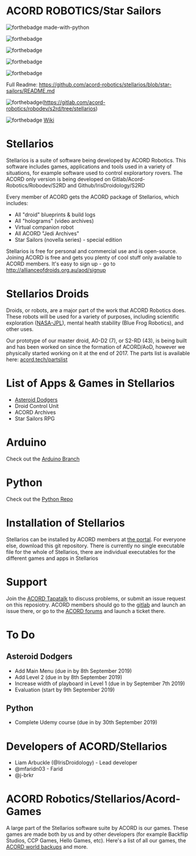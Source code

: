 
# ACORD ROBOTICS/Star Sailors

![forthebadge made-with-python](http://ForTheBadge.com/images/badges/made-with-python.svg)

![forthebadge](https://forthebadge.com/images/badges/built-for-android.svg)

![forthebadge](https://forthebadge.com/images/badges/built-with-science.svg)

![forthebadge](https://forthebadge.com/images/badges/made-with-c-plus-plus.svg)

![forthebadge](https://forthebadge.com/images/badges/made-with-c-sharp.svg)

Full Readme: https://github.com/acord-robotics/stellarios/blob/star-sailors/README.md

![forthebadge](https://img.shields.io/badge/Droid-Blueprints-blueviolet)(https://gitlab.com/acord-robotics/robodev/s2rd/tree/stellarios)

![forthebadge](https://img.shields.io/badge/Droid-Wiki-violet)
[Wiki](https://gitlab.com/acord-robotics/robodev/s2rd/wikis/home)

# Stellarios
Stellarios is a suite of software being developed by ACORD Robotics. This software includes games, applications and tools used in a variety of situations, for example software used to control explorartory rovers. The ACORD only version is being developed on Gitlab/Acord-Robotics/Robodev/S2RD and Github/IrisDroidology/S2RD

Every member of ACORD gets the ACORD package of Stellarios, which includes:
* All "droid" blueprints & build logs
* All "holograms" (video archives)
* Virtual companion robot
* All ACORD "Jedi Archives"
* Star Sailors (novella series) - special edition

Stellarios is free for personal and commercial use and is open-source. Joining ACORD is free and gets you plenty of cool stuff only available to ACORD members. It's easy to sign up - go to http://allianceofdroids.org.au/aod/signup

# Stellarios Droids
Droids, or robots, are a major part of the work that ACORD Robotics does. These robots will be used for a variety of purposes, including scientific exploration ([NASA-JPL](http://github.com/nasa-jpl)), mental health stability (Blue Frog Robotics), and other uses.

Our prototype of our master droid, A0-D2 (7), or S2-RD (43), is being built and has been worked on since the formation of ACORD/AoD, however we physically started working on it at the end of 2017. The parts list is available here: [acord.tech/partslist](https://irisdroidology.github.io/otr/meeting-with-adventures/)

# List of Apps & Games in Stellarios
* [Asteroid Dodgers](#asteroid-dodgers)
* Droid Control Unit
* ACORD Archives
* Star Sailors RPG

# Arduino
Check out the [Arduino Branch](http://github.com/acord-robotics/stellarios/tree/_arduino)

# Python
Check out the [Python Repo](http://irisdroidology.github.io/learning-python)

# Installation of Stellarios
Stellarios can be installed by ACORD members at [the portal](http://allianceofdroids.org.au/aod/star-sailors-embed). For everyone else, download this git repository. There is currently no single executable file for the whole of Stellarios, there are individual executables for the different games and apps in Stellarios

# Support
Join the [ACORD Tapatalk](https://www.tapatalk.com/groups/acordrobotics/) to discuss problems, or submit an issue request on this reposiotry. ACORD members should go to the [gitlab](http://gitlab.com/acord-robotics/robodev/s2rd) and launch an issue there, or go to the [ACORD forums](http://allianceofdroids.org.au/aod/forums) and launch a ticket there.

# To Do
## Asteroid Dodgers
* Add Main Menu (due in by 8th September 2019)
* Add Level 2 (due in by 8th September 2019)
* Increase width of playboard in Level 1 (due in by September 7th 2019)
* Evaluation (start by 9th September 2019)

## Python
* Complete Udemy course (due in by 30th September 2019)

# Developers of ACORD/Stellarios
* Liam Arbuckle (@IrisDroidology) - Lead developer
* @mfaridn03 - Farid
* @j-brkr 

# ACORD Robotics/Stellarios/Acord-Games
A large part of the Stellarios software suite by ACORD is our games. These games are made both by us and by other developers (for example Backflip Studios, CCP Games, Hello Games, etc). Here's a list of all our games, the [ACORD world backups](http://allianceofdroids.org.au/aod/forums/forum/droidologists/aod-game-worlds/) and more.

